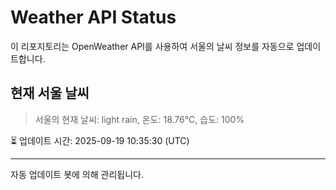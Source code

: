 
# Weather API Status

이 리포지토리는 OpenWeather API를 사용하여 서울의 날씨 정보를 자동으로 업데이트합니다.

## 현재 서울 날씨
> 서울의 현재 날씨: light rain, 온도: 18.76°C, 습도: 100%

⏳ 업데이트 시간: 2025-09-19 10:35:30 (UTC)

---
자동 업데이트 봇에 의해 관리됩니다.
